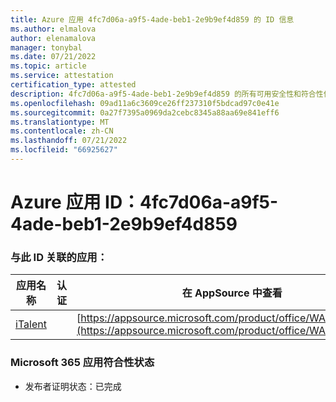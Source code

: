 ```yaml
---
title: Azure 应用 4fc7d06a-a9f5-4ade-beb1-2e9b9ef4d859 的 ID 信息
ms.author: elmalova
author: elenamalova
manager: tonybal
ms.date: 07/21/2022
ms.topic: article
ms.service: attestation
certification_type: attested
description: 4fc7d06a-a9f5-4ade-beb1-2e9b9ef4d859 的所有可用安全性和符合性信息。
ms.openlocfilehash: 09ad11a6c3609ce26ff237310f5bdcad97c0e41e
ms.sourcegitcommit: 0a27f7395a0969da2cebc8345a88aa69e841eff6
ms.translationtype: MT
ms.contentlocale: zh-CN
ms.lasthandoff: 07/21/2022
ms.locfileid: "66925627"
---
```

# <a name="azure-app-id-4fc7d06a-a9f5-4ade-beb1-2e9b9ef4d859"></a>Azure 应用 ID：4fc7d06a-a9f5-4ade-beb1-2e9b9ef4d859


### <a name="apps-associated-with-this-id"></a>与此 ID 关联的应用：
| **应用名称** | **认证** | **在 AppSource 中查看** |
|--------------|---------------|-----------------------|
| [iTalent](../forward/WA200004328.md) |  | [https://appsource.microsoft.com/product/office/WA200004328](https://appsource.microsoft.com/product/office/WA200004328) |

### <a name="microsoft-365-app-compliance-status"></a>Microsoft 365 应用符合性状态
- 发布者证明状态：已完成

